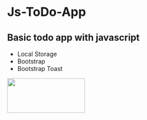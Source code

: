# Js-ToDo-App

## Basic todo app with javascript

- Local Storage
- Bootstrap
- Bootstrap Toast

<img src="https://user-images.githubusercontent.com/50488386/227722626-9a028abb-55e5-485c-9771-bcbe6cfdc814.png" width="180" height="80">
